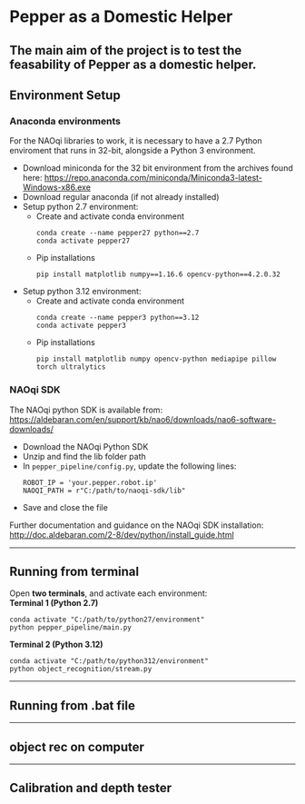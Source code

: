 # **Pepper as a Domestic Helper**

The main aim of the project is to test the feasability of Pepper as a domestic helper.
---

## **Environment Setup**
### Anaconda environments
For the NAOqi libraries to work, it is necessary to have a 2.7 Python enviroment that runs in 32-bit, alongside a Python 3 environment.
- Download miniconda for the 32 bit environment from the archives found here: https://repo.anaconda.com/miniconda/Miniconda3-latest-Windows-x86.exe
- Download regular anaconda (if not already installed)
- Setup python 2.7 environment:
    * Create and activate conda environment
        ```
        conda create --name pepper27 python==2.7
        conda activate pepper27
        ```
    * Pip installations
        ```
        pip install matplotlib numpy==1.16.6 opencv-python==4.2.0.32
        ```
- Setup python 3.12 environment:
    * Create and activate conda environment
        ```
        conda create --name pepper3 python==3.12
        conda activate pepper3
        ```
    * Pip installations
        ```
        pip install matplotlib numpy opencv-python mediapipe pillow torch ultralytics
        ```

### NAOqi SDK
The NAOqi python SDK is available from:  
https://aldebaran.com/en/support/kb/nao6/downloads/nao6-software-downloads/  
- Download the NAOqi Python SDK
- Unzip and find the lib folder path
- In `pepper_pipeline/config.py`, update the following lines:
    ```
    ROBOT_IP = 'your.pepper.robot.ip'
    NAOQI_PATH = r"C:/path/to/naoqi-sdk/lib"
    ```
- Save and close the file

Further documentation and guidance on the NAOqi SDK installation:  
http://doc.aldebaran.com/2-8/dev/python/install_guide.html

---
## Running from terminal
Open **two terminals**, and activate each environment:  
**Terminal 1 (Python 2.7)**
```
conda activate "C:/path/to/python27/environment"
python pepper_pipeline/main.py
```
**Terminal 2 (Python 3.12)**
```
conda activate "C:/path/to/python312/environment"
python object_recognition/stream.py
```

---
## Running from .bat file
---
## object rec on computer
---
## Calibration and depth tester

